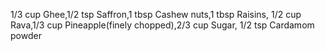 1/3 cup Ghee,1/2 tsp Saffron,1 tbsp Cashew nuts,1 tbsp Raisins,        1/2 cup Rava,1/3 cup Pineapple(finely chopped),2/3 cup Sugar,          1/2 tsp Cardamom powder